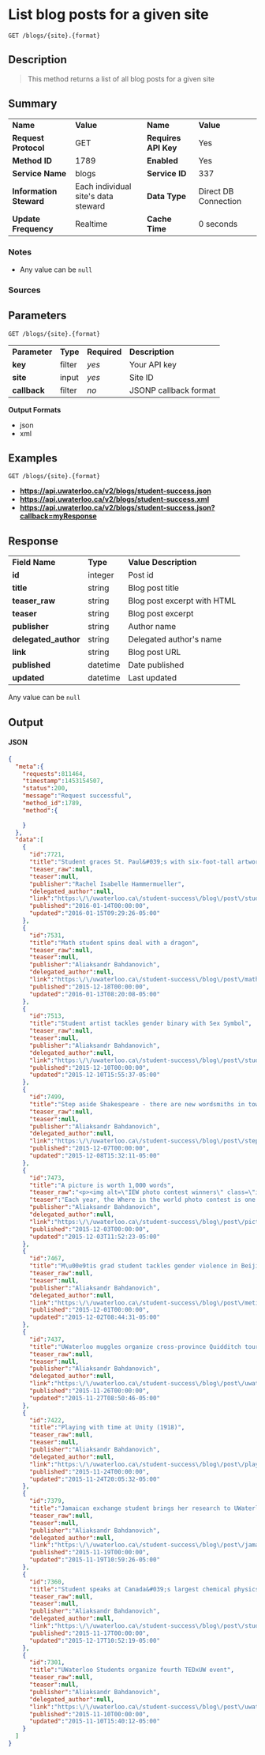 # List blog posts for a given site

```
GET /blogs/{site}.{format}
```

## Description

> This method returns a list of all blog posts for a given site

## Summary

<table>
  <tr>
    <td><b>Name</b></td>
    <td><b>Value</b></td>
    <td><b><b>Name</b></b></td>
    <td><b>Value</b></td>
  </tr>
  <tr>
    <td><b>Request Protocol</b></td>
    <td>GET</td>
    <td><b>Requires API Key</b></td>
    <td>Yes</td>
  </tr>
  <tr>
    <td><b>Method ID</b></td>
    <td>1789</td>
    <td><b>Enabled</b></td>
    <td>Yes</td>
  </tr>
  <tr>
    <td><b>Service Name</b></td>
    <td>blogs</td>
    <td><b>Service ID</b></td>
    <td>337</td>
  </tr>
  <tr>
    <td><b>Information Steward</b></td>
    <td>Each individual site's data steward</td>
    <td><b>Data Type</b></td>
    <td>Direct DB Connection</td>
  </tr>
  <tr>
    <td><b>Update Frequency</b></td>
    <td>Realtime</td>
    <td><b>Cache Time</b></td>
    <td>0 seconds</td>
  </tr>
</table>


### Notes

- Any value can be `null`


### Sources



## Parameters

```
GET /blogs/{site}.{format}
```

<table>
  <tr>
    <td><b>Parameter</b></td>
    <td><b>Type</b></td>
    <td><b><b>Required</b></b></td>
    <td><b>Description</b></td>
  </tr>
  <tr>
    <td><b>key</b></td>
    <td>filter</td>
    <td><i>yes</i></td>
    <td>Your API key</td>
  </tr>
  <tr>
    <td><b>site</b></td>
    <td>input</td>
    <td><i>yes</i></td>
    <td>Site ID</td>
  </tr>
  <tr>
    <td><b>callback</b></td>
    <td>filter</td>
    <td><i>no</i></td>
    <td>JSONP callback format</td>
  </tr>
</table>

**Output Formats**

- json
- xml


## Examples

```
GET /blogs/{site}.{format}
```

- **https://api.uwaterloo.ca/v2/blogs/student-success.json**
- **https://api.uwaterloo.ca/v2/blogs/student-success.xml**
- **https://api.uwaterloo.ca/v2/blogs/student-success.json?callback=myResponse**


## Response

<table>
  <tr>
    <td><b>Field Name</b></td>
    <td><b>Type</b></td>
    <td><b>Value Description</b></td>
  </tr>
  <tr>
    <td><b>id</b></td>
    <td>integer</td>
    <td>Post id</td>
  </tr>
  <tr>
    <td><b>title</b></td>
    <td>string</td>
    <td>Blog post title</td>
  </tr>
  <tr>
    <td><b>teaser_raw</b></td>
    <td>string</td>
    <td>Blog post excerpt with HTML</td>
  </tr>
  <tr>
    <td><b>teaser</b></td>
    <td>string</td>
    <td>Blog post excerpt</td>
  </tr>
  <tr>
    <td><b>publisher</b></td>
    <td>string</td>
    <td>Author name</td>
  </tr>
  <tr>
    <td><b>delegated_author</b></td>
    <td>string</td>
    <td>Delegated author's name</td>
  </tr>
  <tr>
    <td><b>link</b></td>
    <td>string</td>
    <td>Blog post URL</td>
  </tr>
  <tr>
    <td><b>published</b></td>
    <td>datetime</td>
    <td>Date published</td>
  </tr>
  <tr>
    <td><b>updated</b></td>
    <td>datetime</td>
    <td>Last updated</td>
  </tr>
</table>


Any value can be `null`

## Output

#### JSON

```json
{
  "meta":{
    "requests":811464,
    "timestamp":1453154507,
    "status":200,
    "message":"Request successful",
    "method_id":1789,
    "method":{
      
    }
  },
  "data":[
    {
      "id":7721,
      "title":"Student graces St. Paul&#039;s with six-foot-tall artwork",
      "teaser_raw":null,
      "teaser":null,
      "publisher":"Rachel Isabelle Hammermueller",
      "delegated_author":null,
      "link":"https:\/\/uwaterloo.ca\/student-success\/blog\/post\/student-graces-st-pauls-six-foot-tall-artwork",
      "published":"2016-01-14T00:00:00",
      "updated":"2016-01-15T09:29:26-05:00"
    },
    {
      "id":7531,
      "title":"Math student spins deal with a dragon",
      "teaser_raw":null,
      "teaser":null,
      "publisher":"Aliaksandr Bahdanovich",
      "delegated_author":null,
      "link":"https:\/\/uwaterloo.ca\/student-success\/blog\/post\/math-student-spins-deal-dragon",
      "published":"2015-12-18T00:00:00",
      "updated":"2016-01-13T08:20:08-05:00"
    },
    {
      "id":7513,
      "title":"Student artist tackles gender binary with Sex Symbol",
      "teaser_raw":null,
      "teaser":null,
      "publisher":"Aliaksandr Bahdanovich",
      "delegated_author":null,
      "link":"https:\/\/uwaterloo.ca\/student-success\/blog\/post\/student-artist-tackles-gender-binary-sex-symbol",
      "published":"2015-12-10T00:00:00",
      "updated":"2015-12-10T15:55:37-05:00"
    },
    {
      "id":7499,
      "title":"Step aside Shakespeare - there are new wordsmiths in town",
      "teaser_raw":null,
      "teaser":null,
      "publisher":"Aliaksandr Bahdanovich",
      "delegated_author":null,
      "link":"https:\/\/uwaterloo.ca\/student-success\/blog\/post\/step-aside-shakespeare-there-are-new-wordsmiths-town",
      "published":"2015-12-07T00:00:00",
      "updated":"2015-12-08T15:32:11-05:00"
    },
    {
      "id":7473,
      "title":"A picture is worth 1,000 words",
      "teaser_raw":"<p><img alt=\"IEW photo contest winners\" class=\"image-body-500px-wide\" height=\"166\" src=\"\/student-success\/sites\/ca.student-success\/files\/styles\/body-500px-wide\/public\/uploads\/images\/screen_shot_2015-12-03_at_11.40.23_am.png?itok=FIlEJFL5\" width=\"500\" \/>Each year, the <em>Where in the world<\/em> photo contest is one of the highlights of International Education Week. Out of the 16 finalists, <a href=\"https:\/\/uwaterloo.ca\/find-out-more\/programs\/management-engineering\">Management Engineering<\/a> students Juana Attieh and Yahya Wahbeh managed to take first place for their <a href=\"https:\/\/uwaterloo.ca\/co-operative-education\/working-abroad\/international-photo-contest-2015\">submissions<\/a>.<\/p>",
      "teaser":"Each year, the Where in the world photo contest is one of the highlights of International Education Week. Out of the 16 finalists, Management Engineering students Juana Attieh and Yahya Wahbeh managed to take first place for their submissions.",
      "publisher":"Aliaksandr Bahdanovich",
      "delegated_author":null,
      "link":"https:\/\/uwaterloo.ca\/student-success\/blog\/post\/picture-worth-1000-words",
      "published":"2015-12-03T00:00:00",
      "updated":"2015-12-03T11:52:23-05:00"
    },
    {
      "id":7467,
      "title":"M\u00e9tis grad student tackles gender violence in Beijing",
      "teaser_raw":null,
      "teaser":null,
      "publisher":"Aliaksandr Bahdanovich",
      "delegated_author":null,
      "link":"https:\/\/uwaterloo.ca\/student-success\/blog\/post\/metis-grad-student-tackles-gender-violence-beijing",
      "published":"2015-12-01T00:00:00",
      "updated":"2015-12-02T08:44:31-05:00"
    },
    {
      "id":7437,
      "title":"UWaterloo muggles organize cross-province Quidditch tournament",
      "teaser_raw":null,
      "teaser":null,
      "publisher":"Aliaksandr Bahdanovich",
      "delegated_author":null,
      "link":"https:\/\/uwaterloo.ca\/student-success\/blog\/post\/uwaterloo-muggles-organize-cross-province-quidditch",
      "published":"2015-11-26T00:00:00",
      "updated":"2015-11-27T08:50:46-05:00"
    },
    {
      "id":7422,
      "title":"Playing with time at Unity (1918)",
      "teaser_raw":null,
      "teaser":null,
      "publisher":"Aliaksandr Bahdanovich",
      "delegated_author":null,
      "link":"https:\/\/uwaterloo.ca\/student-success\/blog\/post\/playing-time-unity-1918",
      "published":"2015-11-24T00:00:00",
      "updated":"2015-11-24T20:05:32-05:00"
    },
    {
      "id":7379,
      "title":"Jamaican exchange student brings her research to UWaterloo",
      "teaser_raw":null,
      "teaser":null,
      "publisher":"Aliaksandr Bahdanovich",
      "delegated_author":null,
      "link":"https:\/\/uwaterloo.ca\/student-success\/blog\/post\/jamaican-exchange-student-brings-her-research-uwaterloo",
      "published":"2015-11-19T00:00:00",
      "updated":"2015-11-19T10:59:26-05:00"
    },
    {
      "id":7360,
      "title":"Student speaks at Canada&#039;s largest chemical physics conference",
      "teaser_raw":null,
      "teaser":null,
      "publisher":"Aliaksandr Bahdanovich",
      "delegated_author":null,
      "link":"https:\/\/uwaterloo.ca\/student-success\/blog\/post\/student-speaks-canadas-largest-chemical-physics-conference",
      "published":"2015-11-17T00:00:00",
      "updated":"2015-12-17T10:52:19-05:00"
    },
    {
      "id":7301,
      "title":"UWaterloo Students organize fourth TEDxUW event",
      "teaser_raw":null,
      "teaser":null,
      "publisher":"Aliaksandr Bahdanovich",
      "delegated_author":null,
      "link":"https:\/\/uwaterloo.ca\/student-success\/blog\/post\/uwaterloo-students-organize-fourth-tedxuw-event",
      "published":"2015-11-10T00:00:00",
      "updated":"2015-11-10T15:40:12-05:00"
    }
  ]
}
```

